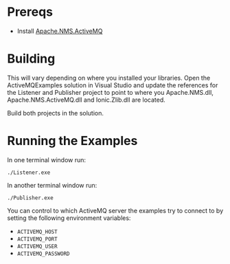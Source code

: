 Prereqs
=======

- Install [Apache.NMS.ActiveMQ](http://activemq.apache.org/nms/download.html) 

Building
========

This will vary depending on where you installed your libraries.  Open the 
ActiveMQExamples solution in Visual Studio and update the references for the
Listener and Publisher project to point to where you Apache.NMS.dll,  
Apache.NMS.ActiveMQ.dll and Ionic.Zlib.dll are located.  

Build both projects in the solution.

Running the Examples
====================

In one terminal window run:

    ./Listener.exe

In another terminal window run:

    ./Publisher.exe

You can control to which ActiveMQ server the examples try to connect to by
setting the following environment variables: 

* `ACTIVEMQ_HOST`
* `ACTIVEMQ_PORT`
* `ACTIVEMQ_USER`
* `ACTIVEMQ_PASSWORD`
